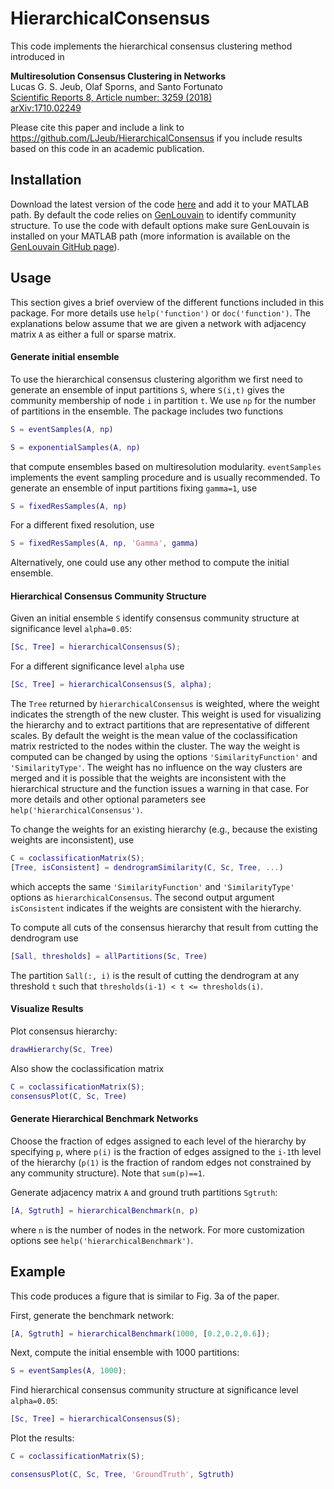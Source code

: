 # HierarchicalConsensus


This code implements the hierarchical consensus clustering method introduced in

**Multiresolution Consensus Clustering in Networks**  
Lucas G. S. Jeub, Olaf Sporns, and Santo Fortunato  
[Scientific Reports 8, Article number: 3259 (2018)](https://doi.org/10.1038/s41598-018-21352-7)  
[arXiv:1710.02249](https://arxiv.org/abs/1710.02249)

Please cite this paper and include a link to https://github.com/LJeub/HierarchicalConsensus if you include results based on this code in an academic publication.


## Installation 

Download the latest version of the code [here](https://github.com/LJeub/HierarchicalConsensus/releases/latest) and add it to your MATLAB path. By default the code relies on [GenLouvain](http://netwiki.amath.unc.edu/GenLouvain/GenLouvain) to identify community structure. To use the code with default options make sure GenLouvain is installed on your MATLAB path (more information is available on the [GenLouvain GitHub page](https://github.com/GenLouvain/GenLouvain)). 


## Usage

This section gives a brief overview of the different functions included in this package. For more details use `help('function')` or `doc('function')`. The explanations below assume that we are given a network with adjacency matrix `A` as either a full or sparse matrix.

#### Generate initial ensemble

To use the hierarchical consensus clustering algorithm we first need to generate an ensemble of input partitions `S`, where `S(i,t)` gives the community membership of node `i` in partition `t`.  We use `np` for the number of partitions in the ensemble. The package includes two functions 

```Matlab
S = eventSamples(A, np)

S = exponentialSamples(A, np)
```

that compute ensembles based on multiresolution modularity. `eventSamples` implements the event sampling procedure and is usually recommended.
To generate an ensemble of input partitions fixing `gamma=1`, use

```Matlab
S = fixedResSamples(A, np)
```

For a different fixed resolution, use

```Matlab
S = fixedResSamples(A, np, 'Gamma', gamma)
```

Alternatively, one could use any other method to compute the initial ensemble. 

#### Hierarchical Consensus Community Structure

Given an initial ensemble `S` identify consensus community structure at significance level `alpha=0.05`:

```Matlab
[Sc, Tree] = hierarchicalConsensus(S);
```

For a different significance level `alpha` use

```Matlab
[Sc, Tree] = hierarchicalConsensus(S, alpha);
```

The `Tree` returned by `hierarchicalConsensus` is weighted, where the weight indicates the strength of the new cluster. This weight is used for visualizing the hierarchy and to extract partitions that are representative of different scales. By default the weight is the mean value of the coclassification matrix restricted to the nodes within the cluster. The way the weight is computed can be changed by using the options `'SimilarityFunction'` and `'SimilarityType'`. The weight has no influence on the way clusters are merged and it is possible that the weights are inconsistent with the hierarchical structure and the function issues a warning in that case. For more details and other optional parameters see `help('hierarchicalConsensus')`.

To change the weights for an existing hierarchy (e.g., because the existing weights are inconsistent), use
```Matlab
C = coclassificationMatrix(S);
[Tree, isConsistent] = dendrogramSimilarity(C, Sc, Tree, ...)
```

which accepts the same `'SimilarityFunction'` and `'SimilarityType'` options as `hierarchicalConsensus`. The second output argument `isConsistent` indicates if the weights are consistent with the hierarchy.

To compute all cuts of the consensus hierarchy that result from cutting the dendrogram use

```Matlab
[Sall, thresholds] = allPartitions(Sc, Tree)
```

The partition `Sall(:, i)` is the result of cutting the dendrogram at any threshold `t` such that `thresholds(i-1) < t <= thresholds(i)`. 


#### Visualize Results

Plot consensus hierarchy:

```Matlab
drawHierarchy(Sc, Tree)
```

Also show the coclassification matrix

```Matlab
C = coclassificationMatrix(S);
consensusPlot(C, Sc, Tree)
```

#### Generate Hierarchical Benchmark Networks

Choose the fraction of edges assigned to each level of the hierarchy by specifying `p`, where `p(i)` is the fraction of edges assigned to the `i-1`th level of the hierarchy (`p(1)` is the fraction of random edges not constrained by any community structure). Note that `sum(p)==1`.

Generate adjacency matrix `A` and ground truth partitions `Sgtruth`:

```Matlab
[A, Sgtruth] = hierarchicalBenchmark(n, p)
```

where `n` is the number of nodes in the network. For more customization options see `help('hierarchicalBenchmark')`.


## Example

This code produces a figure that is similar to Fig. 3a of the paper. 

First, generate the benchmark network:

```Matlab
[A, Sgtruth] = hierarchicalBenchmark(1000, [0.2,0.2,0.6]);
```

Next, compute the initial ensemble with 1000 partitions:

```Matlab
S = eventSamples(A, 1000);
```

Find hierarchical consensus community structure at significance level `alpha=0.05`:

```Matlab
[Sc, Tree] = hierarchicalConsensus(S);
```

Plot the results:

```Matlab
C = coclassificationMatrix(S);

consensusPlot(C, Sc, Tree, 'GroundTruth', Sgtruth)
```
